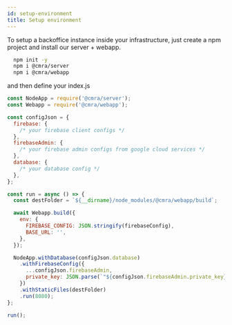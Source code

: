 ```yaml
---
id: setup-environment
title: Setup environment
---
```


To setup a backoffice instance inside your infrastructure, just create a npm project and install our server + webapp.

```bash
  npm init -y
  npm i @cmra/server
  npm i @cmra/webapp
```

and then define your index.js

```js
const NodeApp = require('@cmra/server');
const Webapp = require('@cmra/webapp');

const configJson = {
  firebase: {
    /* your firebase client configs */
  },
  firebaseAdmin: {
    /* your firebase admin configs from google cloud services */
  },
  database: {
    /* your database config */
  },
};

const run = async () => {
  const destFolder = `${__dirname}/node_modules/@cmra/webapp/build`;

  await Webapp.build({
    env: {
      FIREBASE_CONFIG: JSON.stringify(firebaseConfig),
      BASE_URL: '',
    },
  });

  NodeApp.withDatabase(configJson.database)
    .withFirebaseConfig({
      ...configJson.firebaseAdmin,
      private_key: JSON.parse(`"${configJson.firebaseAdmin.private_key}"`),
    })
    .withStaticFiles(destFolder)
    .run(8080);
};

run();
```
